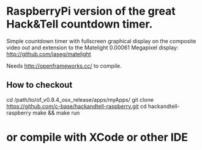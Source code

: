 # RaspberryPi version of the great Hack&amp;Tell countdown timer.

Simple countdown timer with fullscreen graphical display on the composite video out and extension
to the Matelight 0.00061 Megapixel display: http://github.com/jaseg/matelight

Needs http://openframeworks.cc/ to compile.

## How to checkout 
   cd /path/to/of_v0.8.4_osx_release/apps/myApps/
   git clone https://github.com/c-base/hackandtell-raspberry.git
   cd hackandtell-raspberry
   make && make run 
   # or compile with XCode or other IDE
